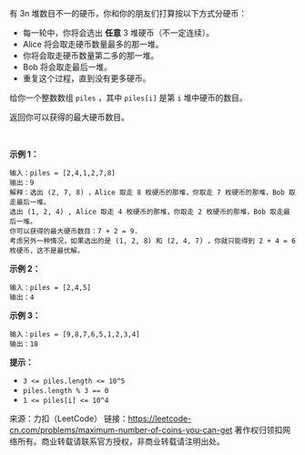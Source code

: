 有 3n 堆数目不一的硬币，你和你的朋友们打算按以下方式分硬币：

* 每一轮中，你将会选出 **任意** 3 堆硬币（不一定连续）。
* Alice 将会取走硬币数量最多的那一堆。
* 你将会取走硬币数量第二多的那一堆。
* Bob 将会取走最后一堆。
* 重复这个过程，直到没有更多硬币。

给你一个整数数组 ```piles``` ，其中 ```piles[i]``` 是第 ```i``` 堆中硬币的数目。

返回你可以获得的最大硬币数目。

 

**示例 1：**
```
输入：piles = [2,4,1,2,7,8]
输出：9
解释：选出 (2, 7, 8) ，Alice 取走 8 枚硬币的那堆，你取走 7 枚硬币的那堆，Bob 取走最后一堆。
选出 (1, 2, 4) , Alice 取走 4 枚硬币的那堆，你取走 2 枚硬币的那堆，Bob 取走最后一堆。
你可以获得的最大硬币数目：7 + 2 = 9.
考虑另外一种情况，如果选出的是 (1, 2, 8) 和 (2, 4, 7) ，你就只能得到 2 + 4 = 6 枚硬币，这不是最优解。
```
**示例 2：**
```
输入：piles = [2,4,5]
输出：4
```
**示例 3：**
```
输入：piles = [9,8,7,6,5,1,2,3,4]
输出：18
```

**提示：**

* ```3 <= piles.length <= 10^5```
* ```piles.length % 3 == 0```
* ```1 <= piles[i] <= 10^4```

来源：力扣（LeetCode）
链接：https://leetcode-cn.com/problems/maximum-number-of-coins-you-can-get
著作权归领扣网络所有。商业转载请联系官方授权，非商业转载请注明出处。
